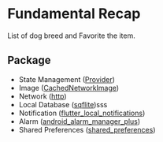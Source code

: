 # Fundamental Recap

List of dog breed and Favorite the item.

## Package

- State Management ([Provider](https://pub.dev/packages/provider))
- Image ([CachedNetworkImage](https://pub.dev/packages/cached_network_image))
- Network ([http](https://pub.dev/packages/http))
- Local Database ([sqflite](https://pub.dev/packages/sqflite))sss
- Notification ([flutter_local_notifications](https://pub.dev/packages/flutter_local_notifications))
- Alarm ([android_alarm_manager_plus](https://pub.dev/packages/android_alarm_manager_plus))
- Shared Preferences ([shared_preferences](https://pub.dev/packages/shared_preferences))